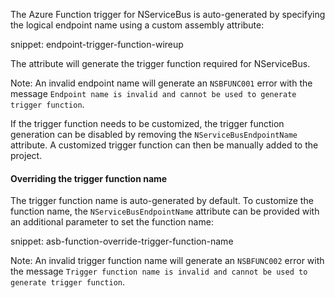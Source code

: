 The Azure Function trigger for NServiceBus is auto-generated by specifying the logical endpoint name using a custom assembly attribute:

snippet: endpoint-trigger-function-wireup

The attribute will generate the trigger function required for NServiceBus.

Note: An invalid endpoint name will generate an `NSBFUNC001` error with the message `Endpoint name is invalid and cannot be used to generate trigger function`.

If the trigger function needs to be customized, the trigger function generation can be disabled by removing the `NServiceBusEndpointName` attribute. A customized trigger function can then be manually added to the project.

#### Overriding the trigger function name

The trigger function name is auto-generated by default. To customize the function name, the `NServiceBusEndpointName` attribute can be provided with an additional parameter to set the function name:

snippet: asb-function-override-trigger-function-name

Note: An invalid trigger function name will generate an `NSBFUNC002` error with the message `Trigger function name is invalid and cannot be used to generate trigger function`.